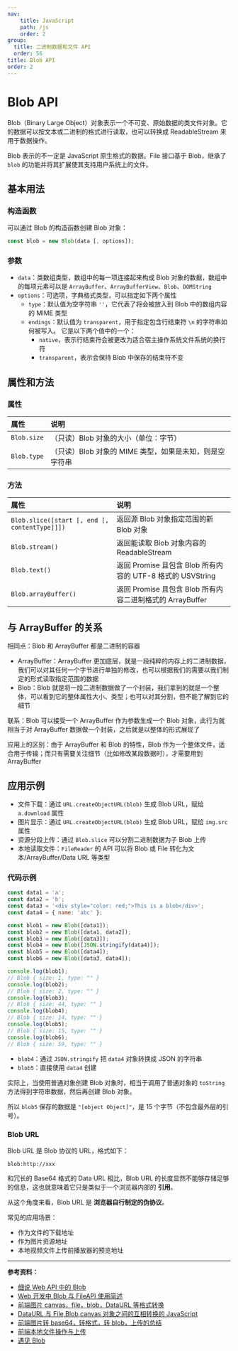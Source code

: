 ```yaml
---
nav:
    title: JavaScript
    path: /js
    order: 2
group:
  title: 二进制数据和文件 API
  order: 56
title: Blob API
order: 2
---
```


# Blob API

Blob（Binary Large Object）对象表示一个不可变、原始数据的类文件对象。它的数据可以按文本或二进制的格式进行读取，也可以转换成 ReadableStream 来用于数据操作。

Blob 表示的不一定是 JavaScript 原生格式的数据。File 接口基于 Blob，继承了 `blob` 的功能并将其扩展使其支持用户系统上的文件。

## 基本用法

### 构造函数

可以通过 Blob 的构造函数创建 Blob 对象：

```js
const blob = new Blob(data [, options]);
```

### 参数

- `data`：类数组类型，数组中的每一项连接起来构成 Blob 对象的数据，数组中的每项元素可以是 `ArrayBuffer`、`ArrayBufferView`、`Blob`、`DOMString`
- `options`：可选项，字典格式类型，可以指定如下两个属性
  - `type`：默认值为空字符串 `''`，它代表了将会被放入到 Blob 中的数组内容的 MIME 类型
  - `endings`：默认值为 `transparent`，用于指定包含行结束符 `\n` 的字符串如何被写入。 它是以下两个值中的一个：
    - `native`，表示行结束符会被更改为适合宿主操作系统文件系统的换行符
    - `transparent`，表示会保持 Blob 中保存的结束符不变

## 属性和方法

### 属性

| 属性        | 说明                                                    |
| :---------- | :------------------------------------------------------ |
| `Blob.size` | （只读）Blob 对象的大小（单位：字节）                   |
| `Blob.type` | （只读）Blob 对象的 MIME 类型，如果是未知，则是空字符串 |

### 方法

| 属性                                          | 说明                                                       |
| :-------------------------------------------- | :--------------------------------------------------------- |
| `Blob.slice([start [, end [, contentType]]])` | 返回源 Blob 对象指定范围的新 Blob 对象                     |
| `Blob.stream()`                               | 返回能读取 Blob 对象内容的 ReadableStream                  |
| `Blob.text()`                                 | 返回 Promise 且包含 Blob 所有内容的 UTF-8 格式的 USVString |
| `Blob.arrayBuffer()`                          | 返回 Promise 且包含 Blob 所有内容二进制格式的 ArrayBuffer  |

## 与 ArrayBuffer 的关系

相同点：Blob 和 ArrayBuffer 都是二进制的容器

- ArrayBuffer：ArrayBuffer 更加底层，就是一段纯粹的内存上的二进制数据，我们可以对其任何一个字节进行单独的修改，也可以根据我们的需要以我们制定的形式读取指定范围的数据
- Blob：Blob 就是将一段二进制数据做了一个封装，我们拿到的就是一个整体，可以看到它的整体属性大小、类型；也可以对其分割，但不能了解到它的细节

联系：Blob 可以接受一个 ArrayBuffer 作为参数生成一个 Blob 对象，此行为就相当于对 ArrayBuffer 数据做一个封装，之后就是以整体的形式展现了

应用上的区别：由于 ArrayBuffer 和 Blob 的特性，Blob 作为一个整体文件，适合用于传输；而只有需要关注细节（比如修改某段数据时），才需要用到 ArrayBuffer

## 应用示例

- 文件下载：通过 `URL.createObjectURL(blob)` 生成 Blob URL，赋给 `a.download` 属性
- 图片显示：通过 `URL.createObjectURL(blob)` 生成 Blob URL，赋给 `img.src` 属性
- 资源分段上传：通过 `Blob.slice` 可以分割二进制数据为子 Blob 上传
- 本地读取文件：`FileReader` 的 API 可以将 Blob 或 File 转化为文本/ArrayBuffer/Data URL 等类型

### 代码示例

```js
const data1 = 'a';
const data2 = 'b';
const data3 = '<div style="color: red;">This is a blob</div>';
const data4 = { name: 'abc' };

const blob1 = new Blob([data1]);
const blob2 = new Blob([data1, data2]);
const blob3 = new Blob([data3]);
const blob4 = new Blob([JSON.stringify(data4)]);
const blob5 = new Blob([data4]);
const blob6 = new Blob([data3, data4]);

console.log(blob1);
// Blob { size: 1, type: "" }
console.log(blob2);
// Blob { size: 2, type: "" }
console.log(blob3);
// Blob { size: 44, type: "" }
console.log(blob4);
// Blob { size: 14, type: "" }
console.log(blob5);
// Blob { size: 15, type: "" }
console.log(blob6);
// Blob { size: 59, type: "" }
```

- `blob4`：通过 `JSON.stringify` 把 `data4` 对象转换成 JSON 的字符串
- `blob5`：直接使用 `data4` 创建

实际上，当使用普通对象创建 Blob 对象时，相当于调用了普通对象的 `toString` 方法得到字符串数据，然后再创建 Blob 对象。

所以 `blob5` 保存的数据是 `"[object Object]"`，是 15 个字节（不包含最外层的引号）。

### Blob URL

Blob URL 是 Blob 协议的 URL，格式如下：

```
blob:http://xxx
```



和冗长的 Base64 格式的 Data URL 相比，Blob URL 的长度显然不能够存储足够的信息，这也就意味着它只是类似于一个浏览器内部的 **引用**。

从这个角度来看，Blob URL 是 **浏览器自行制定的伪协议**。

常见的应用场景：

- 作为文件的下载地址
- 作为图片资源地址
- 本地视频文件上传前播放器的预览地址

---

**参考资料：**

- [细说 Web API 中的 Blob](https://juejin.im/post/59e35d0e6fb9a045030f1f35)
- [Web 开发中 Blob 与 FileAPI 使用简述](https://juejin.im/post/5b544b01f265da0f800ddece)
- [前端图片 canvas，file，blob，DataURL 等格式转换](https://juejin.im/post/5b5187da51882519ec07fa41)
- [DataURL 与 File,Blob,canvas 对象之间的互相转换的 JavaScript](https://blog.csdn.net/cuixiping/article/details/45932793)
- [前端图片转 base64，转格式，转 blob，上传的总结](https://blog.csdn.net/wangzhanzheng/article/details/78923013)
- [前端本地文件操作与上传](https://juejin.im/post/5a193b4bf265da43052e528a)
- [遇见 Blob](https://juejin.im/post/5f0fa5626fb9a07e765512b2)
